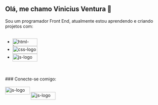 ## Olá, me chamo Vinicius Ventura 👋

Sou um programador Front End, atualmente estou aprendendo e criando projetos com:
<br>
<br>
- <img align="center" width="80px" height="25px" src="https://img.shields.io/badge/HTML5-E34F26?style=for-the-badge&logo=html5&logoColor=white" alt="html-logo" />
- <img align="center" width="80px" height="25px" src="https://img.shields.io/badge/CSS3-1572B6?style=for-the-badge&logo=css3&logoColor=white" alt="css-logo" />
- <img align="center" width="80px" height="25px" src="https://img.shields.io/badge/JavaScript-323330?style=for-the-badge&logo=javascript&logoColor=F7DF1E" alt="js-logo" />
<br>
<br>
### Conecte-se comigo:
<br>
<br>
<a href="https://www.linkedin.com/in/vinicius-ventura-50502a315/"> <img align="left" width="80px" height="25px" src="https://img.shields.io/badge/LinkedIn-0077B5?style=for-the-badge&logo=linkedin&logoColor=white" alt="js-logo" /> <a/>
<br>
<a href="https://www.instagram.com/_viniventura_/"> <img align="left" width="80px" height="25px" src="https://img.shields.io/badge/Instagram-E4405F?style=for-the-badge&logo=instagram&logoColor=white" alt="js-logo" /> <a/>
<br>
